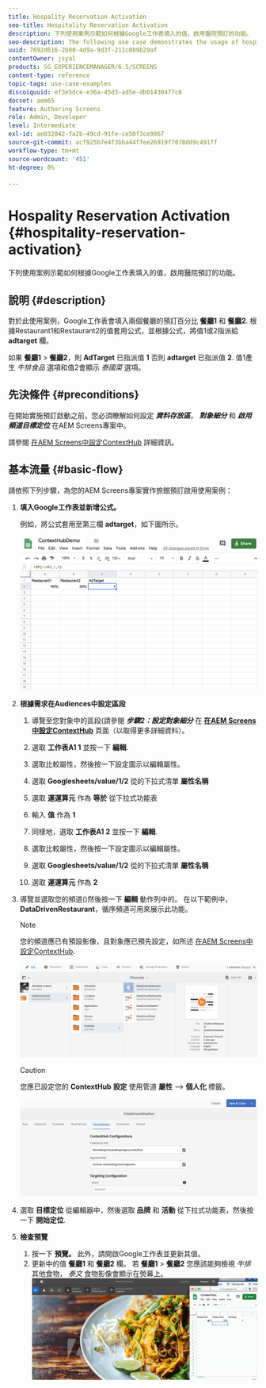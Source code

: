 ```yaml
---
title: Hospality Reservation Activation
seo-title: Hospitality Reservation Activation
description: 下列使用案例示範如何根據Google工作表填入的值，啟用醫院預訂的功能。
seo-description: The following use case demonstrates the usage of hospital reservation activation based on the values populated in Google Sheets.
uuid: 7692d616-2b00-4d9a-9d3f-211c089b29af
contentOwner: jsyal
products: SG_EXPERIENCEMANAGER/6.5/SCREENS
content-type: reference
topic-tags: use-case-examples
discoiquuid: ef3e5dce-e36a-45d3-ad5e-db01430477c6
docset: aem65
feature: Authoring Screens
role: Admin, Developer
level: Intermediate
exl-id: ae032042-fa2b-49cd-91fe-ce50f3ce9867
source-git-commit: acf925b7e4f3bba44ffee26919f7078dd9c491ff
workflow-type: tm+mt
source-wordcount: '451'
ht-degree: 0%

---
```


# Hospality Reservation Activation {#hospitality-reservation-activation}

下列使用案例示範如何根據Google工作表填入的值，啟用醫院預訂的功能。

## 說明 {#description}

對於此使用案例，Google工作表會填入兩個餐廳的預訂百分比 **餐廳1** 和 **餐廳2**. 根據Restaurant1和Restaurant2的值套用公式，並根據公式，將值1或2指派給 **adtarget** 欄。

如果 **餐廳1** > **餐廳2**，則 **AdTarget** 已指派值 **1** 否則 **adtarget** 已指派值 **2**. 值1產生 *牛排食品* 選項和值2會顯示 *泰國菜* 選項。

## 先決條件 {#preconditions}

在開始實施預訂啟動之前，您必須瞭解如何設定 ***資料存放區***， ***對象細分*** 和 ***啟用頻道目標定位*** 在AEM Screens專案中。

請參閱 [在AEM Screens中設定ContextHub](configuring-context-hub.md) 詳細資訊。

## 基本流量 {#basic-flow}

請依照下列步驟，為您的AEM Screens專案實作旅館預訂啟用使用案例：

1. **填入Google工作表並新增公式。**

   例如，將公式套用至第三欄 **adtarget**，如下圖所示。

   ![screen_shot_2019-04-29at94132am](assets/screen_shot_2019-04-29at94132am.png)

1. **根據需求在Audiences中設定區段**

   1. 導覽至您對象中的區段(請參閱 ***步驟2：設定對象細分*** 在 **[在AEM Screens中設定ContextHub](configuring-context-hub.md)** 頁面（以取得更多詳細資料）。

   1. 選取 **工作表A1 1** 並按一下 **編輯**.

   1. 選取比較屬性，然後按一下設定圖示以編輯屬性。
   1. 選取 **Googlesheets/value/1/2** 從的下拉式清單 **屬性名稱**

   1. 選取 **運運算元** 作為 **等於** 從下拉式功能表

   1. 輸入 **值** 作為 **1**

   1. 同樣地，選取 **工作表A1 2** 並按一下 **編輯**.

   1. 選取比較屬性，然後按一下設定圖示以編輯屬性。
   1. 選取 **Googlesheets/value/1/2** 從的下拉式清單 **屬性名稱**

   1. 選取 **運運算元** 作為 **2**

1. 導覽並選取您的頻道()然後按一下 **編輯** 動作列中的。 在以下範例中， **DataDrivenRestaurant**，循序頻道可用來展示此功能。

   >[!NOTE]
   >
   >您的頻道應已有預設影像，且對象應已預先設定，如所述 [在AEM Screens中設定ContextHub](configuring-context-hub.md).

   ![screen_shot_2019-05-08at14652pm](assets/screen_shot_2019-05-08at14652pm.png)

   >[!CAUTION]
   >
   >您應已設定您的 **ContextHub** **設定** 使用管道 **屬性** —> **個人化** 標籤。

   ![screen_shot_2019-05-08at114106am](assets/screen_shot_2019-05-08at114106am.png)

1. 選取 **目標定位** 從編輯器中，然後選取 **品牌** 和 **活動** 從下拉式功能表，然後按一下 **開始定位**.
1. **檢查預覽**

   1. 按一下 **預覽。** 此外，請開啟Google工作表並更新其值。
   1. 更新中的值 **餐廳1** 和 **餐廳2** 欄。 若 **餐廳1** > **餐廳2** 您應該能夠檢視 *牛排* 其他食物， *泰文* 食物影像會顯示在熒幕上。
   ![result5](assets/result5.gif)
